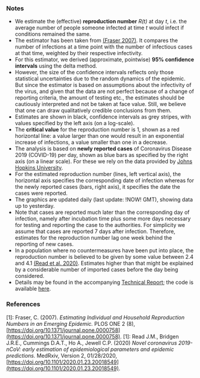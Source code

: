 ### Notes

- We estimate the (effective) **reproduction number** *R(t)* at day *t*, i.e. the average number of people someone infected at time *t* would infect if conditions remained the same.
- The estimator has been taken from [(Fraser 2007)](#ref1). It compares the number of infections at a time point with the number of infectious cases at that time, weighted by their respective infectivity.
- For this estimator, we derived (approximate, pointwise) **95% confidence intervals** using the delta method.
- However, the size of the confidence intervals reflects only those statistical uncertainties due to the random dynamics of the epidemic. But since the estimator is based on assumptions about the infectivity of the virus, and given that the data are not perfect because of a change of reporting criteria, the amount of testing etc., the estimates should be cautiously interpreted and not be taken at face value. Still, we believe that one can draw qualitatively credible conclusions from them.
- Estimates are shown in black, confidence intervals as grey stripes, with values specified by the left axis (on a log-scale).
- The **critical value** for the reproduction number is 1, shown as a red horizontal line: a value larger than one would result in an exponential increase of infections, a value smaller than one in a decrease.
- The analysis is based on **newly reported cases** of Coronavirus Disease 2019 (COVID-19) per day, shown as blue bars as specified by the right axis (on a linear scale). For these we rely on the data provided by [Johns Hopkins University](https://github.com/CSSEGISandData/COVID-19).
- For the estimated reproduction number (lines, left vertical axis), the horizontal axis specifies the corresponding date of infection whereas for the newly reported cases (bars, right axis), it specifies the date the cases were reported.
- The graphics are updated daily (last update: !NOW! GMT), showing data up to yesterday.
- Note that cases are reported much later than the corresponding day of infection, namely after incubation time plus some more days necessary for testing and reporting the case to the authorities. For simplicity we assume that cases are reported 7 days after infection. Therefore, estimates for the reproduction number lag one week behind the reporting of new cases.
- In a population where no countermeasures have been put into place, the reproduction number is believed to be given by some value between 2.4 and 4.1 [(Read et al. 2020)](#ref2). Estimates higher than that might be explained by a considerable number of imported cases before the day being considered.
-  Details may be found in the accompanying [Technical Report](); the code is available [here](https://github.com/Stochastik-TU-Ilmenau/COVID-19/blob/gh-pages/estimator.r).

### References

<a name="ref1">[1]</a>: Fraser, C. (2007). *Estimating Individual and Household Reproduction Numbers in an Emerging Epidemic.* PLOS ONE 2 (8), [https://doi.org/10.1371/journal.pone.0000758](https://doi.org/10.1371/journal.pone.0000758).
<a name="ref2">[1]</a>: Read J.M., Bridgen J.R.E., Cummings D.A.T., Ho A., Jewell C.P. (2020) *Novel coronavirus 2019-nCoV: early estimation of epidemiological parameters and epidemic predictions.* MedRxiv, Version 2, 01/28/2020, [https://doi.org/10.1101/2020.01.23.20018549](https://doi.org/10.1101/2020.01.23.20018549).
